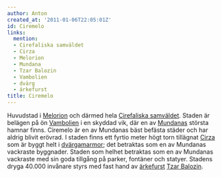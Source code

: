 ```yaml
---
author: Anton
created_at: '2011-01-06T22:05:01Z'
id: Ciremelo
links:
  mention:
  - Cirefaliska samväldet
  - Cirza
  - Melorion
  - Mundana
  - Tzar Balozin
  - Vambolien
  - dvärg
  - ärkefurst
title: Ciremelo
---
```


Huvudstad i [Melorion] och därmed hela [Cirefaliska samväldet]. Staden är belägen på ön [Vambolien]
i en skyddad vik, där en av [Mundanas] största hamnar finns. Ciremelo är en av Mundanas bäst befästa
städer och har aldrig blivit erövrad. I staden finns ett fyrtio meter högt torn tillägnat [Cirza]
som är byggt helt i [dvärgamarmor]; det betraktas som en av Mundanas vackraste byggnader. Staden som
helhet betraktas som en av Mundanas vackraste med sin goda tillgång på parker, fontäner och statyer.
Stadens dryga 40.000 invånare styrs med fast hand av [ärkefurst][] [Tzar Balozin].

  [Melorion]: Melorion
  [Cirefaliska samväldet]: Cirefaliska_samväldet
  [Vambolien]: Vambolien
  [Mundanas]: Mundana
  [Cirza]: Cirza
  [dvärgamarmor]: dvärg
  [ärkefurst]: ärkefurst
  [Tzar Balozin]: Tzar_Balozin
